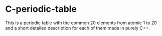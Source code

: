 # C-periodic-table
This is a periodic table with the common 20 elements from atomic 1 to 20 and a short detailed description for each of them made in purely C++.
